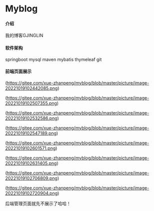 # Myblog

#### 介绍
我的博客GJINGLIN

#### 软件架构
springboot
mysql
maven
mybatis
thymeleaf
git


#### 前端页面展示


(https://gitee.com/xue-zhanpeng/myblog/blob/master/picture/image-20221019102442085.png)

(https://gitee.com/xue-zhanpeng/myblog/blob/master/picture/image-20221019102507355.png)

(https://gitee.com/xue-zhanpeng/myblog/blob/master/picture/image-20221019102532586.png)

(https://gitee.com/xue-zhanpeng/myblog/blob/master/picture/image-20221019102547189.png)

(https://gitee.com/xue-zhanpeng/myblog/blob/master/picture/image-20221019102601571.png)

(https://gitee.com/xue-zhanpeng/myblog/blob/master/picture/image-20221019102631405.png)

(https://gitee.com/xue-zhanpeng/myblog/blob/master/picture/image-20221019102706809.png)

(https://gitee.com/xue-zhanpeng/myblog/blob/master/picture/image-20221019102720904.png)

后端管理页面就先不展示了哈哈！




